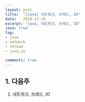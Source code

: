 ```yaml
---
layout: post
title:  "[Java] 네트워크, 쓰레드, IO"
date:   2018-12-19
excerpt: "java, 네트워크, 쓰레드, IO"
java: true
tag:
- java
- network
- thread
- java.io

comments: true
---
```


## 1. 다음주 

1) 네트워크, 쓰레드, IO